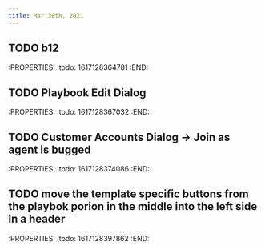 ```yaml
---
title: Mar 30th, 2021
---
```


## TODO b12
:PROPERTIES:
:todo: 1617128364781
:END:
## TODO Playbook Edit Dialog
:PROPERTIES:
:todo: 1617128367032
:END:
## TODO Customer Accounts Dialog -> Join as agent is bugged
:PROPERTIES:
:todo: 1617128374086
:END:
## TODO move the template specific buttons from the playbok porion in the middle into the left side in a header
:PROPERTIES:
:todo: 1617128397862
:END:
